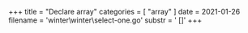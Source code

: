+++
title = "Declare array"
categories = [ "array" ]
date = 2021-01-26
filename = 'winter\winter\select-one.go'
substr = ' []'
+++
